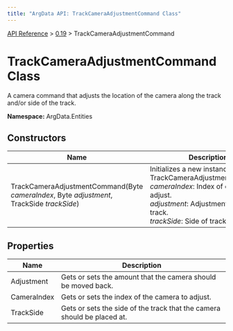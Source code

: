 ```yaml
---
title: "ArgData API: TrackCameraAdjustmentCommand Class"
---
```


[API Reference](/argdata/api) &gt; [0.19](/argdata/api/0.19) &gt; TrackCameraAdjustmentCommand

# TrackCameraAdjustmentCommand Class

A camera command that adjusts the location of the camera along the track and/or side of the track.

**Namespace:** ArgData.Entities

## Constructors

<table class="table table-bordered table-striped ">
<thead>
  <tr>
    <th>Name</th>
    <th>Description</th>
  </tr>
</thead>
<tbody>
  <tr>
    <td>TrackCameraAdjustmentCommand(Byte <em>cameraIndex</em>, Byte <em>adjustment</em>, TrackSide <em>trackSide</em>)</td>
    <td>Initializes a new instance of a TrackCameraAdjustmentCommand.<br /><em>cameraIndex</em>: Index of camera to adjust.<br /><em>adjustment</em>: Adjustment along the track.<br /><em>trackSide</em>: Side of track.<br /></td>
  </tr>
</tbody>
</table>


## Properties

<table class="table table-bordered table-striped ">
<thead>
  <tr>
    <th>Name</th>
    <th>Description</th>
  </tr>
</thead>
<tbody>
  <tr>
    <td>Adjustment</td>
    <td>Gets or sets the amount that the camera should be moved back.</td>
  </tr>
  <tr>
    <td>CameraIndex</td>
    <td>Gets or sets the index of the camera to adjust.</td>
  </tr>
  <tr>
    <td>TrackSide</td>
    <td>Gets or sets the side of the track that the camera should be placed at.</td>
  </tr>
</tbody>
</table>


